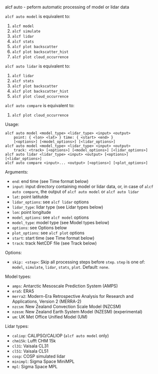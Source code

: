 
alcf auto - peform automatic processing of model or lidar data

`alcf auto model` is equivalent to:

1. `alcf model`
2. `alcf simulate`
3. `alcf lidar`
4. `alcf stats`
5. `alcf plot backscatter`
6. `alcf plot backscatter_hist`
7. `alcf plot cloud_occurrence`

`alcf auto lidar` is equivalent to:

1. `alcf lidar`
2. `alcf stats`
3. `alcf plot backscatter`
4. `alcf plot backscatter_hist`
5. `alcf plot cloud_occurrence`

`alcf auto compare` is equivalent to:

1. `alcf plot cloud_occurrence`

Usage:

    alcf auto model <model_type> <lidar_type> <input> <output>
        point: { <lon> <lat> } time: { <start> <end> }
        [<options>] [<model_options>] [<lidar_options>]
    alcf auto model <model_type> <lidar_type> <input> <output>
        track: <track> [<options>] [<model_options>] [<lidar_options>]
    alcf auto lidar <lidar_type> <input> <output> [<options>] [<lidar_options>]
    alcf auto compare <input>... <output> [<options>] [<plot_options>]

Arguments:

- `end`: end time (see Time format below)
- `input`: input directory containing model or lidar data, or,
    in case of `alcf auto compare`, the output of `alcf auto model` or
    `alcf auto lidar`
- `lat`: point latitutde
- `lidar_options`: see `alcf lidar` options
- `lidar_type`: lidar type (see Lidar types below)
- `lon`: point longitude
- `model_options`: see `alcf model` options
- `model_type`: model type (see Model types below)
- `options`: see Options below
- `plot_options`: see `alcf plot` options
- `start`: start time (see Time format below)
- `track`: track NetCDF file (see Track below)

Options:

- `skip: <step>`: Skip all processing steps before `step`.
    `step` is one of: `model`, `simulate`, `lidar`, `stats`, `plot`.
    Default: `none`.

Model types:

- `amps`: Antarctic Mesoscale Prediction System (AMPS)
- `era5`: ERA5
- `merra2`: Modern-Era Retrospective Analysis for Research and Applications,
	Version 2 (MERRA-2)
- `nzcsm`: New Zealand Convection Scale Model (NZCSM)
- `nzesm`: New Zealand Earth System Model (NZESM) (experimental)
- `um`: UK Met Office Unified Model (UM)

Lidar types:

- `caliop`: CALIPSO/CALIOP (`alcf auto model` only)
- `chm15k`: Lufft CHM 15k
- `cl31`: Vaisala CL31
- `cl51`: Vaisala CL51
- `cosp`: COSP simulated lidar
- `minimpl`: Sigma Space MiniMPL
- `mpl`: Sigma Space MPL
	